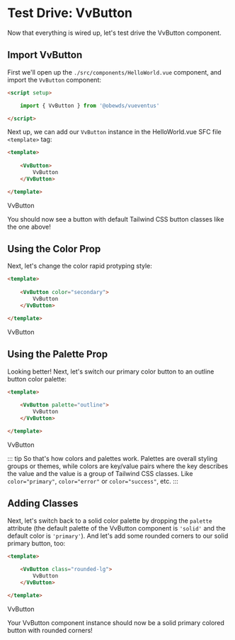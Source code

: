 <script setup>
    import { VvButton, VvConfig } from '../../src/index'
</script>



# Test Drive: VvButton

Now that everything is wired up, let's test drive the VvButton component.




## Import VvButton

First we'll open up the `./src/components/HelloWorld.vue` component, and import the `VvButton` component:

```html
<script setup>

    import { VvButton } from '@obewds/vueventus'

</script>
```

Next up, we can add our `VvButton` instance in the HelloWorld.vue SFC file `<template>` tag:

```html
<template>
    
    <VvButton>
        VvButton
    </VvButton>

</template>
```

<div class="w-full py-4 text-center">
    <VvButton>
        VvButton
    </VvButton>
</div>

You should now see a button with default Tailwind CSS button classes like the one above!






## Using the Color Prop

Next, let's change the color rapid protyping style:

```html
<template>
    
    <VvButton color="secondary">
        VvButton
    </VvButton>

</template>
```

<div class="w-full py-4 text-center">
    <VvButton color="secondary">
        VvButton
    </VvButton>
</div>








## Using the Palette Prop

Looking better! Next, let's switch our primary color button to an outline button color palette:

```html
<template>
    
    <VvButton palette="outline">
        VvButton
    </VvButton>

</template>
```

<div class="w-full py-4 text-center">
    <VvButton palette="outline" class="border-solid">
        VvButton
    </VvButton>
</div>

::: tip
So that's how colors and palettes work. Palettes are overall styling groups or themes, while colors are key/value pairs where the key describes the value and the value is a group of Tailwind CSS classes. Like `color="primary"`, `color="error"` or `color="success"`, etc.
:::







## Adding Classes

Next, let's switch back to a solid color palette by dropping the `palette` attribute (the default palette of the VvButton component is `'solid'` and the default color is `'primary'`). And let's add some rounded corners to our solid primary button, too:

```html
<template>
    
    <VvButton class="rounded-lg">
        VvButton
    </VvButton>

</template>
```

<div class="w-full py-4 text-center">
    <VvButton class="rounded-lg">
        VvButton
    </VvButton>
</div>

Your VvButton component instance should now be a solid primary colored button with rounded corners!

